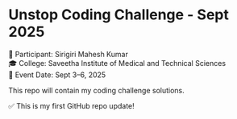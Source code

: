 # Unstop Coding Challenge - Sept 2025

👤 Participant: Sirigiri Mahesh Kumar  
🎓 College: Saveetha Institute of Medical and Technical Sciences  
📅 Event Date: Sept 3–6, 2025  

This repo will contain my coding challenge solutions.

✅ This is my first GitHub repo update!

